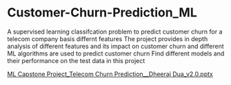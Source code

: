 # Customer-Churn-Prediction_ML
A supervised learning classifcation problem to predict customer churn for a telecom company basis differnt features
The project provides in depth analysis of different features and its impact on customer churn and different ML algorithms are used to predict customer churn
Find different models and their performance on the test data in this project

[ML Capstone Project_Telecom Churn Prediction__Dheeraj Dua_v2.0.pptx](https://github.com/user-attachments/files/18232579/ML.Capstone.Project_Telecom.Churn.Prediction__Dheeraj.Dua_v2.0.pptx)
